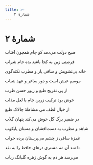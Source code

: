 ```yaml
---
title: >-
    شمارهٔ ۲
---
```

# شمارهٔ ۲

<div class="b" id="bn1"><div class="m1"><p>صبح دولت می‌دمد کو جام همچون آفتاب</p></div>
<div class="m2"><p>فرصتی زین به کجا باشد بده جام شراب</p></div></div>
<div class="b" id="bn2"><div class="m1"><p>خانه بی‌تشویش و ساقی یار و مطرب نکته‌گوی</p></div>
<div class="m2"><p>موسم عیش است و دور ساغر و عهد شباب </p></div></div>
<div class="b" id="bn3"><div class="m1"><p>از پی تفریح طبع و زیور حسن طرب</p></div>
<div class="m2"><p>خوش بود ترکیب زرین جام با لعل مذاب </p></div></div>
<div class="b" id="bn4"><div class="m1"><p>از خیال لطف می مشاطهٔ چالاک طبع</p></div>
<div class="m2"><p>در ضمیر برگ گل خوش می‌کند پنهان گلاب </p></div></div>
<div class="b" id="bn5"><div class="m1"><p>شاهد و مطرب به دست‌افشان و مستان پایکوب</p></div>
<div class="m2"><p>غمزهٔ ساقی ز چشم می‌پرستان برده خواب </p></div></div>
<div class="b" id="bn6"><div class="m1"><p>تا شد آن مه مشتری درهای حافظ را به نقد</p></div>
<div class="m2"><p>می‌رسد هر دم به گوش زهره گلبانگ رباب</p></div></div>